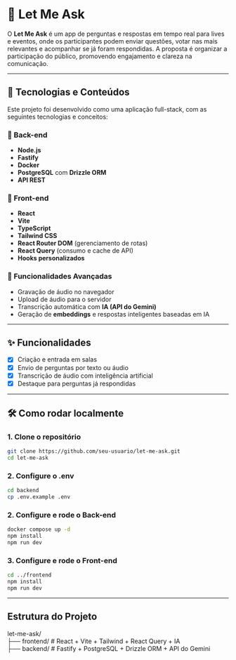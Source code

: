 # 💬 Let Me Ask

O **Let Me Ask** é um app de perguntas e respostas em tempo real para lives e eventos, onde os participantes podem enviar questões, votar nas mais relevantes e acompanhar se já foram respondidas. A proposta é organizar a participação do público, promovendo engajamento e clareza na comunicação.

---

## 🚀 Tecnologias e Conteúdos

Este projeto foi desenvolvido como uma aplicação full-stack, com as seguintes tecnologias e conceitos:

### 🔧 Back-end

- **Node.js**
- **Fastify**
- **Docker**
- **PostgreSQL** com **Drizzle ORM**
- **API REST**

### 🎨 Front-end

- **React**
- **Vite**
- **TypeScript**
- **Tailwind CSS**
- **React Router DOM** (gerenciamento de rotas)
- **React Query** (consumo e cache de API)
- **Hooks personalizados**

### 🎤 Funcionalidades Avançadas

- Gravação de áudio no navegador
- Upload de áudio para o servidor
- Transcrição automática com **IA (API do Gemini)**
- Geração de **embeddings** e respostas inteligentes baseadas em IA

---

## ✨ Funcionalidades

- [x] Criação e entrada em salas
- [x] Envio de perguntas por texto ou áudio
- [x] Transcrição de áudio com inteligência artificial
- [x] Destaque para perguntas já respondidas

---

## 🛠️ Como rodar localmente

### 1. Clone o repositório

```bash
git clone https://github.com/seu-usuario/let-me-ask.git
cd let-me-ask
```

### 2. Configure o .env
```bash
cd backend
cp .env.example .env
```

### 2. Configure e rode o Back-end

```bash
docker compose up -d
npm install
npm run dev
```

### 3. Configure e rode o Front-end

```bash
cd ../frontend
npm install
npm run dev
```

---

## Estrutura do Projeto

let-me-ask/<br>
├── frontend/ # React + Vite + Tailwind + React Query + IA<br>
├── backend/ # Fastify + PostgreSQL + Drizzle ORM + API do Gemini<br>
